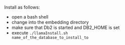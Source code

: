 Install as follows:
- open a bash shell
- change into the embedding directory
- make sure that Db2 is started and DB2_HOME is set
- execute <code>./llamaInstall.sh name_of_the_database_to_install_to</code>
